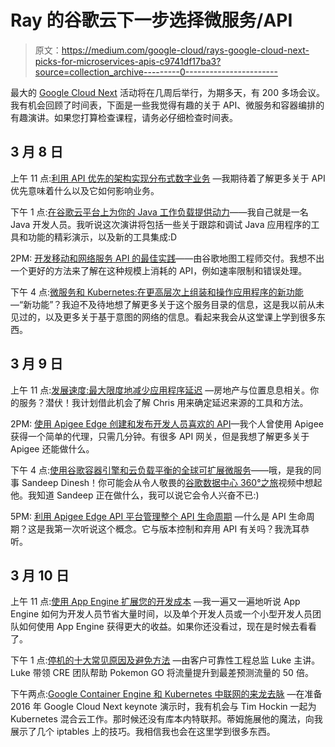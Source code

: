 # Ray 的谷歌云下一步选择微服务/API

> 原文：<https://medium.com/google-cloud/rays-google-cloud-next-picks-for-microservices-apis-c9741df17ba3?source=collection_archive---------0----------------------->

最大的 [Google Cloud Next](https://cloudnext.withgoogle.com/) 活动将在几周后举行，为期多天，有 200 多场会议。我有机会回顾了时间表，下面是一些我觉得有趣的关于 API、微服务和容器编排的有趣演讲。如果您打算检查课程，请务必仔细检查时间表。

## 3 月 8 日

上午 11 点:[利用 API 优先的架构实现分布式数字业务](https://cloudnext.withgoogle.com/schedule#target=enabling-distributed-digital-business-with-api-first-architecture-d09f740c-34d1-490e-b953-024956cff905) —我期待着了解更多关于 API 优先意味着什么以及它如何影响业务。

下午 1 点:[在谷歌云平台上为你的 Java 工作负载提供动力](https://cloudnext.withgoogle.com/schedule#target=power-your-java-workloads-on-google-cloud-platform-f7912608-e14c-4c75-921c-c9b4ca5923ea)——我自己就是一名 Java 开发人员。我听说这次演讲将包括一些关于跟踪和调试 Java 应用程序的工具和功能的精彩演示，以及新的工具集成:D

2PM: [开发移动和网络服务 API 的最佳实践](https://cloudnext.withgoogle.com/schedule#target=development-best-practices-for-mobile-and-web-service-apis-00896417-9959-4a4e-b7f3-2358b44e2369)——由谷歌地图工程师交付。我想不出一个更好的方法来了解在这种规模上消耗的 API，例如速率限制和错误处理。

下午 4 点:[微服务和 Kubernetes:在更高层次上组装和操作应用程序的新功能](https://cloudnext.withgoogle.com/schedule#target=microservices-and-kubernetes-new-functionality-to-assemble-and-operate-applications-at-a-higher-level-02a8695c-4ad4-4def-b4c4-532ff57001a4) —“新功能”？我迫不及待地想了解更多关于这个服务目录的信息，这是我以前从未见过的，以及更多关于基于意图的网络的信息。看起来我会从这堂课上学到很多东西。

## 3 月 9 日

上午 11 点:[发展速度:最大限度地减少应用程序延迟](https://cloudnext.withgoogle.com/schedule#target=developing-for-speed-minimizing-app-latency-at-scale-21585e29-96a5-4d5d-aeb2-694ca5495451) —房地产与位置息息相关。你的服务？潜伏！我计划借此机会了解 Chris 用来确定延迟来源的工具和方法。

2PM: [使用 Apigee Edge 创建和发布开发人员喜欢的 API](https://cloudnext.withgoogle.com/schedule#target=using-apigee-edge-to-create-and-publish-apis-that-developers-love-244ff2d0-dbe7-4cde-b6c7-16c081c572d3)—我个人曾使用 Apigee 获得一个简单的代理，只需几分钟。有很多 API 网关，但是我想了解更多关于 Apigee 还能做什么。

下午 4 点:[使用谷歌容器引擎和云负载平衡的全球可扩展微服务](https://cloudnext.withgoogle.com/schedule#target=globally-scalable-microservices-with-google-container-engine-and-cloud-load-balancing-eff8aa0a-133f-4160-b79a-2b8783feaca1)——哦，是我的同事 Sandeep Dinesh！你可能会从令人敬畏的[谷歌数据中心 360°之旅](https://www.youtube.com/watch?v=zDAYZU4A3w0)视频中想起他。我知道 Sandeep 正在做什么，我可以说它会令人兴奋不已:)

5PM: [利用 Apigee Edge API 平台管理整个 API 生命周期](https://cloudnext.withgoogle.com/schedule#target=manage-the-full-api-lifecycle-with-apigee-edge-api-platform-6be8446f-3de5-4229-b235-008720b4d414) —什么是 API 生命周期？这是我第一次听说这个概念。它与版本控制和弃用 API 有关吗？我洗耳恭听。

## 3 月 10 日

上午 11 点:[使用 App Engine 扩展您的开发成本](https://cloudnext.withgoogle.com/schedule#target=stretching-your-devops-dollar-with-app-engine-73cc76d8-fee6-4f40-aaaa-0793e8ba4719) —我一遍又一遍地听说 App Engine 如何为开发人员节省大量时间，以及单个开发人员或一个小型开发人员团队如何使用 App Engine 获得更大的收益。如果你还没看过，现在是时候去看看了。

下午 1 点:[停机的十大常见原因及避免方法](https://cloudnext.withgoogle.com/schedule#target=ten-common-causes-of-downtime-and-how-to-avoid-them-a6380334-3040-4af1-8d2f-61bd625b854b) —由客户可靠性工程总监 Luke 主讲。Luke 带领 CRE 团队帮助 Pokemon GO 将流量提升到最差预测流量的 50 倍。

下午两点:[Google Container Engine 和 Kubernetes 中联网的来龙去脉](https://cloudnext.withgoogle.com/schedule#target=the-ins-and-outs-of-networking-in-google-container-engine-and-kubernetes-b2e947bc-bd63-4e26-8b2a-c31e831634d5) —在准备 2016 年 Google Cloud Next keynote 演示时，我有机会与 Tim Hockin 一起为 Kubernetes 混合云工作。那时候还没有库本内特联邦。蒂姆施展他的魔法，向我展示了几个 iptables 上的技巧。我相信我也会在这里学到很多东西。